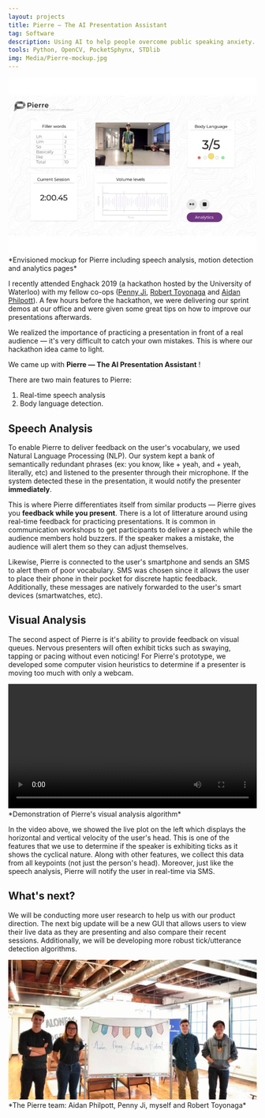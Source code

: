 ```yaml
---
layout: projects
title: Pierre — The AI Presentation Assistant
tag: Software
description: Using AI to help people overcome public speaking anxiety.
tools: Python, OpenCV, PocketSphynx, STDlib
img: Media/Pierre-mockup.jpg
---
```

<img src="/Media/Pierre-mockup.jpg">
*Envisioned mockup for Pierre including speech analysis, motion detection and analytics pages*

I recently attended Enghack 2019 (a hackathon hosted by the University of Waterloo) with my fellow co-ops (<a href="https://ca.linkedin.com/in/yipeng-penny-ji">Penny Ji</a>, <a href="https://ca.linkedin.com/in/robert-toyonaga-421176149">Robert Toyonaga</a> and <a href="https://aidanphilpott.com/">Aidan Philpott</a>). A few hours before the hackathon, we were delivering our sprint demos at our office and were given some great tips on how to improve our presentations afterwards.

We realized the importance of practicing a presentation in front of a real audience — it's very difficult to catch your own mistakes. This is where our hackathon idea came to light. 

We came up with **Pierre — The AI Presentation Assistant** !

There are two main features to Pierre: 
1. Real-time speech analysis 
2. Body language detection.

## Speech Analysis
To enable Pierre to deliver feedback on the user's vocabulary, we used Natural Language Processing (NLP). Our system kept a bank of semantically redundant phrases (ex: you know, like + yeah, and + yeah, literally, etc) and listened to the presenter through their microphone. If the system detected these in the presentation, it would notify the presenter **immediately**. 

This is where Pierre differentiates itself from similar products — Pierre gives you **feedback while you present**. There is a lot of litterature around using real-time feedback for practicing presentations. It is common in communication workshops to get participants to deliver a speech while the audience members hold buzzers. If the speaker makes a mistake, the audience will alert them so they can adjust themselves.

Likewise, Pierre is connected to the user's smartphone and sends an SMS to alert them of poor vocabulary. SMS was chosen since it allows the user to place their phone in their pocket for discrete haptic feedback. Additionally, these messages are natively forwarded to the user's smart devices (smartwatches, etc).

## Visual Analysis
The second aspect of Pierre is it's ability to provide feedback on visual queues. Nervous presenters will often exhibit ticks such as swaying, tapping or pacing without even noticing! For Pierre's prototype, we developed some computer vision heuristics to determine if a presenter is moving too much with only a webcam.

<video controls src="/Media/pierre-vision.mp4" width="100%">
	Sorry, your browser doesn't support embedded videos.
</video>
*Demonstration of Pierre's visual analysis algorithm*

In the video above, we showed the live plot on the left which displays the horizontal and vertical velocity of the user's head. This is one of the features that we use to determine if the speaker is exhibiting ticks as it shows the cyclical nature. Along with other features, we collect this data from all keypoints (not just the person's head). Moreover, just like the speech analysis, Pierre will notify the user in real-time via SMS.

## What's next? 
We will be conducting more user research to help us with our product direction. The next big update will be a new GUI that allows users to view their live data as they are presenting and also compare their recent sessions. Additionally, we will be developing more robust tick/utterance detection algorithms.

<img src="/Media/pk-team.GIF">
*The Pierre team: Aidan Philpott, Penny Ji, myself and Robert Toyonaga*
